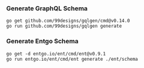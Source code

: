 ### Generate GraphQL Schema
```shell
go get github.com/99designs/gqlgen/cmd@v0.14.0
go run github.com/99designs/gqlgen generate
```

### Generate Entgo Schema
```shell
go get -d entgo.io/ent/cmd/ent@v0.9.1
go run entgo.io/ent/cmd/ent generate ./ent/schema
```